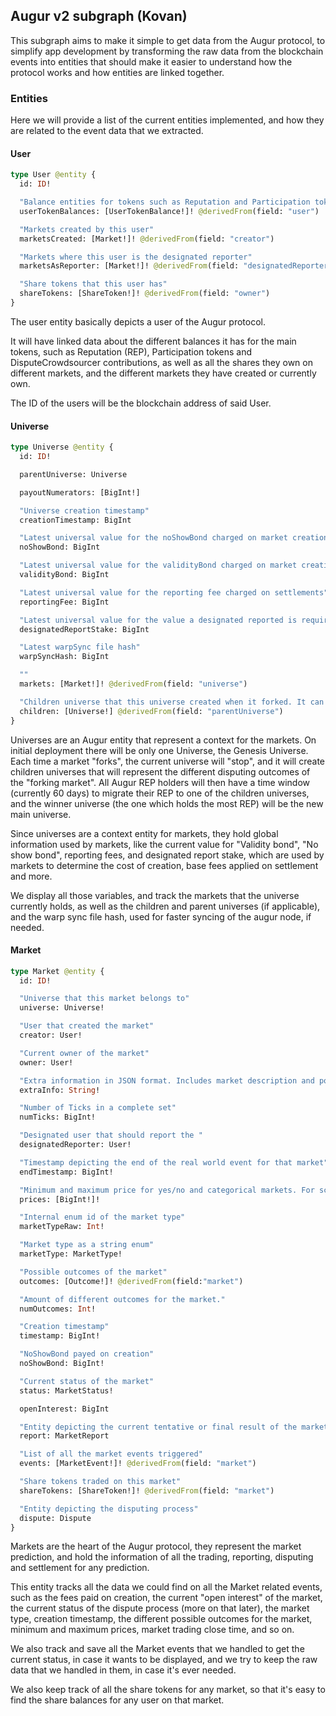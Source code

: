 ## Augur v2 subgraph (Kovan)

This subgraph aims to make it simple to get data from the Augur protocol, to simplify app development by transforming the raw data from the blockchain events into entities that should make it easier to understand how the protocol works and how entities are linked together.

### Entities

Here we will provide a list of the current entities implemented, and how they are related to the event data that we extracted.

#### User

``` graphql
type User @entity {
  id: ID!

  "Balance entities for tokens such as Reputation and Participation tokens"
  userTokenBalances: [UserTokenBalance!]! @derivedFrom(field: "user")

  "Markets created by this user"
  marketsCreated: [Market!]! @derivedFrom(field: "creator")

  "Markets where this user is the designated reporter"
  marketsAsReporter: [Market!]! @derivedFrom(field: "designatedReporter")

  "Share tokens that this user has"
  shareTokens: [ShareToken!]! @derivedFrom(field: "owner")
}
```

The user entity basically depicts a user of the Augur protocol.

It will have linked data about the different balances it has for the main tokens, such as Reputation (REP), Participation tokens and DisputeCrowdsourcer contributions, as well as all the shares they own on different markets, and the different markets they have created or currently own.

The ID of the users will be the blockchain address of said User.

#### Universe

```graphql
type Universe @entity {
  id: ID!

  parentUniverse: Universe

  payoutNumerators: [BigInt!]

  "Universe creation timestamp"
  creationTimestamp: BigInt

  "Latest universal value for the noShowBond charged on market creation"
  noShowBond: BigInt

  "Latest universal value for the validityBond charged on market creation"
  validityBond: BigInt

  "Latest universal value for the reporting fee charged on settlements"
  reportingFee: BigInt

  "Latest universal value for the value a designated reported is required to stake on the initial report"
  designatedReportStake: BigInt

  "Latest warpSync file hash"
  warpSyncHash: BigInt

  ""
  markets: [Market!]! @derivedFrom(field: "universe")

  "Children universe that this universe created when it forked. It can be null if the universe hasn't forked"
  children: [Universe!] @derivedFrom(field: "parentUniverse")
}
```

Universes are an Augur entity that represent a context for the markets. On initial deployment there will be only one Universe, the Genesis Universe.
Each time a market "forks", the current universe will "stop", and it will create children universes that will represent the different disputing outcomes of the "forking market".
All Augur REP holders will then have a time window (currently 60 days) to migrate their REP to one of the children universes, and the winner universe (the one which holds the most REP) will be the new main universe.

Since universes are a context entity for markets, they hold global information used by markets, like the current value for "Validity bond", "No show bond", reporting fees, and designated report stake, which are used by markets to determine the cost of creation, base fees applied on settlement and more.

We display all those variables, and track the markets that the universe currently holds, as well as the children and parent universes (if applicable), and the warp sync file hash, used for faster syncing of the augur node, if needed.

#### Market

```graphql
type Market @entity {
  id: ID!

  "Universe that this market belongs to"
  universe: Universe!

  "User that created the market"
  creator: User!

  "Current owner of the market"
  owner: User!

  "Extra information in JSON format. Includes market description and possibly other information"
  extraInfo: String!

  "Number of Ticks in a complete set"
  numTicks: BigInt!

  "Designated user that should report the "
  designatedReporter: User!

  "Timestamp depicting the end of the real world event for that market"
  endTimestamp: BigInt!

  "Minimum and maximum price for yes/no and categorical markets. For scalar markets it depicts the min and max values of the scalar."
  prices: [BigInt!]!

  "Internal enum id of the market type"
  marketTypeRaw: Int!

  "Market type as a string enum"
  marketType: MarketType!

  "Possible outcomes of the market"
  outcomes: [Outcome!]! @derivedFrom(field:"market")

  "Amount of different outcomes for the market."
  numOutcomes: Int!

  "Creation timestamp"
  timestamp: BigInt!

  "NoShowBond payed on creation"
  noShowBond: BigInt!

  "Current status of the market"
  status: MarketStatus!

  openInterest: BigInt

  "Entity depicting the current tentative or final result of the market"
  report: MarketReport

  "List of all the market events triggered"
  events: [MarketEvent!]! @derivedFrom(field: "market")

  "Share tokens traded on this market"
  shareTokens: [ShareToken!]! @derivedFrom(field: "market")

  "Entity depicting the disputing process"
  dispute: Dispute
}
```

Markets are the heart of the Augur protocol, they represent the market prediction, and hold the information of all the trading, reporting, disputing and settlement for any prediction.

This entity tracks all the data we could find on all the Market related events, such as the fees paid on creation, the current "open interest" of the market, the current status of the dispute process (more on that later), the market type, creation timestamp, the different possible outcomes for the market, minimum and maximum prices, market trading close time, and so on.

We also track and save all the Market events that we handled to get the current status, in case it wants to be displayed, and we try to keep the raw data that we handled in them, in case it's ever needed.

We also keep track of all the share tokens for any market, so that it's easy to find the share balances for any user on that market.
